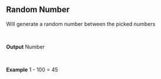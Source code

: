 ## Random Number

Will generate a random number between the picked numbers

<br>

**Output**
Number

<br>

**Example**
1 - 100 = 45